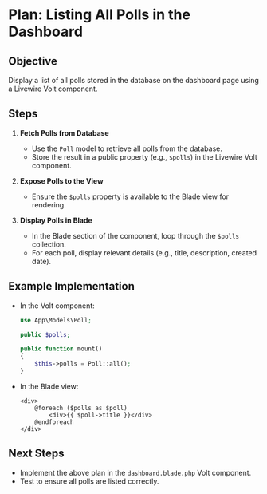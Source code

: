 # Plan: Listing All Polls in the Dashboard

## Objective
Display a list of all polls stored in the database on the dashboard page using a Livewire Volt component.

## Steps

1. **Fetch Polls from Database**
   - Use the `Poll` model to retrieve all polls from the database.
   - Store the result in a public property (e.g., `$polls`) in the Livewire Volt component.

2. **Expose Polls to the View**
   - Ensure the `$polls` property is available to the Blade view for rendering.

3. **Display Polls in Blade**
   - In the Blade section of the component, loop through the `$polls` collection.
   - For each poll, display relevant details (e.g., title, description, created date).

## Example Implementation

- In the Volt component:
  ```php
  use App\Models\Poll;

  public $polls;

  public function mount()
  {
      $this->polls = Poll::all();
  }
  ```

- In the Blade view:
  ```blade
  <div>
      @foreach ($polls as $poll)
          <div>{{ $poll->title }}</div>
      @endforeach
  </div>
  ```

## Next Steps
- Implement the above plan in the `dashboard.blade.php` Volt component.
- Test to ensure all polls are listed correctly.
